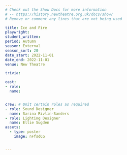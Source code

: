 ```yaml
---
# Check out the Show Docs for more information
# -- https://history.newtheatre.org.uk/docs/show/
# Remove or comment any lines that are not being used

title: Ice and Fire
playwright: 
student_written: 
period: Autumn
season: External
season_sort: 20
date_start: 2022-11-01
date_end: 2022-11-01
venue: New Theatre 

trivia:

cast:
- role: 
  name: 


crew: # Omit certain roles as required
- role: Sound Designer
  name: Sarina Rivlin-Sanders
- role: Lighting Designer 
  name: Ellie Sugden
assets:
  - type: poster
    image: nFfsdCG


---
```



